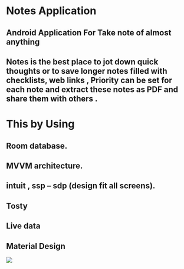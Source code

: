 # Notes Application
## Android Application For Take note of almost anything

## Notes is the best place to jot down quick thoughts or to save longer notes filled with checklists, web links , Priority can be set for each note and extract these notes as PDF and share them with others .

# This by Using

## Room database.
## MVVM architecture.
## intuit , ssp – sdp (design fit all screens).
## Tosty
## Live data
## Material Design

![](https://user-images.githubusercontent.com/59257905/108929622-11e96580-764d-11eb-9322-8a6df99f637b.png)
